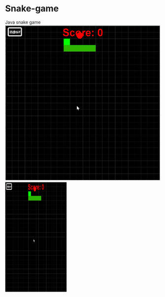 # Snake-game
Java snake game
![image](https://github.com/sean698/Snake-game/blob/master/snake.gif)
<img
src="https://github.com/sean698/Snake-game/blob/master/snake.gif"
width=200 height=360>
